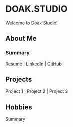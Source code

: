 # DOAK.STUDIO
Welcome to Doak Studio!

## About Me
### Summary
[Resumé](https://github.com/andrewdoak/doak.studio/blob/main/andrew-doak_resume.pdf) | [LinkedIn](http://www.linkedin.com/in/theandrewdoak) | [GitHub](https://github.com/andrewdoak/)

## Projects
Project 1 | Project 2 | Project 3

## Hobbies
Summary
